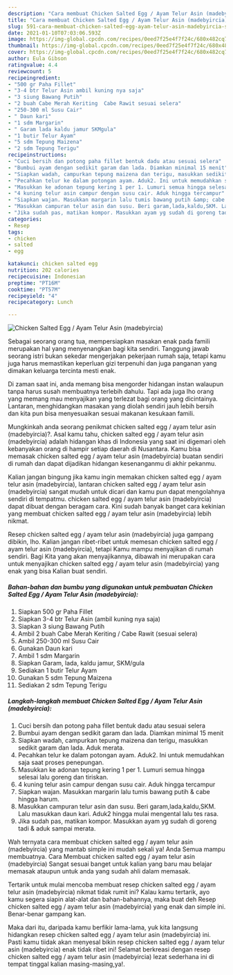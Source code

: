 ```yaml
---
description: "Cara membuat Chicken Salted Egg / Ayam Telur Asin (madebyircia) Sederhana dan Mudah Dibuat"
title: "Cara membuat Chicken Salted Egg / Ayam Telur Asin (madebyircia) Sederhana dan Mudah Dibuat"
slug: 591-cara-membuat-chicken-salted-egg-ayam-telur-asin-madebyircia-sederhana-dan-mudah-dibuat
date: 2021-01-10T07:03:06.593Z
image: https://img-global.cpcdn.com/recipes/0eed7f25e4f7f24c/680x482cq70/chicken-salted-egg-ayam-telur-asin-madebyircia-foto-resep-utama.jpg
thumbnail: https://img-global.cpcdn.com/recipes/0eed7f25e4f7f24c/680x482cq70/chicken-salted-egg-ayam-telur-asin-madebyircia-foto-resep-utama.jpg
cover: https://img-global.cpcdn.com/recipes/0eed7f25e4f7f24c/680x482cq70/chicken-salted-egg-ayam-telur-asin-madebyircia-foto-resep-utama.jpg
author: Eula Gibson
ratingvalue: 4.4
reviewcount: 5
recipeingredient:
- "500 gr Paha Fillet"
- "3-4 btr Telur Asin ambil kuning nya saja"
- "3 siung Bawang Putih"
- "2 buah Cabe Merah Keriting  Cabe Rawit sesuai selera"
- "250-300 ml Susu Cair"
- " Daun kari"
- "1 sdm Margarin"
- " Garam lada kaldu jamur SKMgula"
- "1 butir Telur Ayam"
- "5 sdm Tepung Maizena"
- "2 sdm Tepung Terigu"
recipeinstructions:
- "Cuci bersih dan potong paha fillet bentuk dadu atau sesuai selera"
- "Bumbui ayam dengan sedikit garam dan lada. Diamkan minimal 15 menit"
- "Siapkan wadah, campurkan tepung maizena dan terigu, masukkan sedikit garam dan lada. Aduk merata."
- "Pecahkan telur ke dalam potongan ayam. Aduk2. Ini untuk memudahkan saja saat proses penepungan."
- "Masukkan ke adonan tepung kering 1 per 1. Lumuri semua hingga selesai lalu goreng dan tiriskan."
- "4 kuning telur asin campur dengan susu cair. Aduk hingga tercampur"
- "Siapkan wajan. Masukkan margarin lalu tumis bawang putih &amp; cabe hingga harum."
- "Masukkan campuran telur asin dan susu. Beri garam,lada,kaldu,SKM. Lalu masukkan daun kari. Aduk2 hingga mulai mengental lalu tes rasa."
- "Jika sudah pas, matikan kompor. Masukkan ayam yg sudah di goreng tadi &amp; aduk sampai merata."
categories:
- Resep
tags:
- chicken
- salted
- egg

katakunci: chicken salted egg 
nutrition: 202 calories
recipecuisine: Indonesian
preptime: "PT16M"
cooktime: "PT57M"
recipeyield: "4"
recipecategory: Lunch

---
```



![Chicken Salted Egg / Ayam Telur Asin (madebyircia)](https://img-global.cpcdn.com/recipes/0eed7f25e4f7f24c/680x482cq70/chicken-salted-egg-ayam-telur-asin-madebyircia-foto-resep-utama.jpg)

Sebagai seorang orang tua, mempersiapkan masakan enak pada famili merupakan hal yang menyenangkan bagi kita sendiri. Tanggung jawab seorang istri bukan sekedar mengerjakan pekerjaan rumah saja, tetapi kamu juga harus memastikan keperluan gizi terpenuhi dan juga panganan yang dimakan keluarga tercinta mesti enak.

Di zaman  saat ini, anda memang bisa mengorder hidangan instan walaupun tanpa harus susah membuatnya terlebih dahulu. Tapi ada juga lho orang yang memang mau menyajikan yang terlezat bagi orang yang dicintainya. Lantaran, menghidangkan masakan yang diolah sendiri jauh lebih bersih dan kita pun bisa menyesuaikan sesuai makanan kesukaan famili. 



Mungkinkah anda seorang penikmat chicken salted egg / ayam telur asin (madebyircia)?. Asal kamu tahu, chicken salted egg / ayam telur asin (madebyircia) adalah hidangan khas di Indonesia yang saat ini digemari oleh kebanyakan orang di hampir setiap daerah di Nusantara. Kamu bisa memasak chicken salted egg / ayam telur asin (madebyircia) buatan sendiri di rumah dan dapat dijadikan hidangan kesenanganmu di akhir pekanmu.

Kalian jangan bingung jika kamu ingin memakan chicken salted egg / ayam telur asin (madebyircia), lantaran chicken salted egg / ayam telur asin (madebyircia) sangat mudah untuk dicari dan kamu pun dapat mengolahnya sendiri di tempatmu. chicken salted egg / ayam telur asin (madebyircia) dapat dibuat dengan beragam cara. Kini sudah banyak banget cara kekinian yang membuat chicken salted egg / ayam telur asin (madebyircia) lebih nikmat.

Resep chicken salted egg / ayam telur asin (madebyircia) juga gampang dibikin, lho. Kalian jangan ribet-ribet untuk memesan chicken salted egg / ayam telur asin (madebyircia), tetapi Kamu mampu menyajikan di rumah sendiri. Bagi Kita yang akan menyajikannya, dibawah ini merupakan cara untuk menyajikan chicken salted egg / ayam telur asin (madebyircia) yang enak yang bisa Kalian buat sendiri.

<!--inarticleads1-->

##### Bahan-bahan dan bumbu yang digunakan untuk pembuatan Chicken Salted Egg / Ayam Telur Asin (madebyircia):

1. Siapkan 500 gr Paha Fillet
1. Siapkan 3-4 btr Telur Asin (ambil kuning nya saja)
1. Siapkan 3 siung Bawang Putih
1. Ambil 2 buah Cabe Merah Keriting / Cabe Rawit (sesuai selera)
1. Ambil 250-300 ml Susu Cair
1. Gunakan  Daun kari
1. Ambil 1 sdm Margarin
1. Siapkan  Garam, lada, kaldu jamur, SKM/gula
1. Sediakan 1 butir Telur Ayam
1. Gunakan 5 sdm Tepung Maizena
1. Sediakan 2 sdm Tepung Terigu




<!--inarticleads2-->

##### Langkah-langkah membuat Chicken Salted Egg / Ayam Telur Asin (madebyircia):

1. Cuci bersih dan potong paha fillet bentuk dadu atau sesuai selera
1. Bumbui ayam dengan sedikit garam dan lada. Diamkan minimal 15 menit
1. Siapkan wadah, campurkan tepung maizena dan terigu, masukkan sedikit garam dan lada. Aduk merata.
1. Pecahkan telur ke dalam potongan ayam. Aduk2. Ini untuk memudahkan saja saat proses penepungan.
1. Masukkan ke adonan tepung kering 1 per 1. Lumuri semua hingga selesai lalu goreng dan tiriskan.
1. 4 kuning telur asin campur dengan susu cair. Aduk hingga tercampur
1. Siapkan wajan. Masukkan margarin lalu tumis bawang putih &amp; cabe hingga harum.
1. Masukkan campuran telur asin dan susu. Beri garam,lada,kaldu,SKM. Lalu masukkan daun kari. Aduk2 hingga mulai mengental lalu tes rasa.
1. Jika sudah pas, matikan kompor. Masukkan ayam yg sudah di goreng tadi &amp; aduk sampai merata.




Wah ternyata cara membuat chicken salted egg / ayam telur asin (madebyircia) yang mantab simple ini mudah sekali ya! Anda Semua mampu membuatnya. Cara Membuat chicken salted egg / ayam telur asin (madebyircia) Sangat sesuai banget untuk kalian yang baru mau belajar memasak ataupun untuk anda yang sudah ahli dalam memasak.

Tertarik untuk mulai mencoba membuat resep chicken salted egg / ayam telur asin (madebyircia) nikmat tidak rumit ini? Kalau kamu tertarik, ayo kamu segera siapin alat-alat dan bahan-bahannya, maka buat deh Resep chicken salted egg / ayam telur asin (madebyircia) yang enak dan simple ini. Benar-benar gampang kan. 

Maka dari itu, daripada kamu berfikir lama-lama, yuk kita langsung hidangkan resep chicken salted egg / ayam telur asin (madebyircia) ini. Pasti kamu tiidak akan menyesal bikin resep chicken salted egg / ayam telur asin (madebyircia) enak tidak ribet ini! Selamat berkreasi dengan resep chicken salted egg / ayam telur asin (madebyircia) lezat sederhana ini di tempat tinggal kalian masing-masing,ya!.

